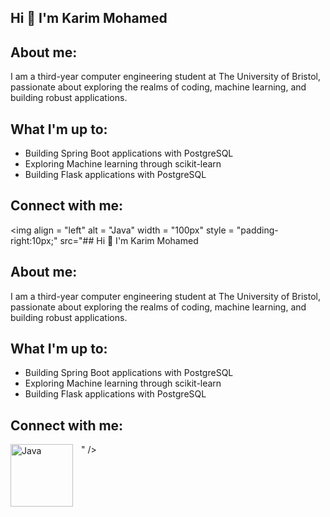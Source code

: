 ## Hi 👋 I'm Karim Mohamed

## About me:
I am a third-year computer engineering student at The University of Bristol, passionate about exploring the realms of coding, machine learning, and building robust applications.

## What I'm up to:
- Building Spring Boot applications with PostgreSQL
- Exploring Machine learning through scikit-learn
- Building Flask applications with PostgreSQL

## Connect with me:
<img align = "left" alt = "Java" width = "100px" style = "padding-right:10px;" src="## Hi 👋 I'm Karim Mohamed

## About me:
I am a third-year computer engineering student at The University of Bristol, passionate about exploring the realms of coding, machine learning, and building robust applications.

## What I'm up to:
- Building Spring Boot applications with PostgreSQL
- Exploring Machine learning through scikit-learn
- Building Flask applications with PostgreSQL

## Connect with me:
<img align = "left" alt = "Java" width = "100px" style = "padding-right:10px;" src="https://cdn.jsdelivr.net/gh/devicons/devicon@latest/icons/linkedin/linkedin-original-wordmark.svg" />

          





<!--
**Karim-Mohamed03/Karim-Mohamed03** is a ✨ _special_ ✨ repository because its `README.md` (this file) appears on your GitHub profile.

Here are some ideas to get you started:

- 🔭 I’m currently working on ...
- 🌱 I’m currently learning ...
- 👯 I’m looking to collaborate on ...
- 🤔 I’m looking for help with ...
- 💬 Ask me about ...
- 📫 How to reach me: ...
- 😄 Pronouns: ...
- ⚡ Fun fact: ...
-->" />
          





<!--
**Karim-Mohamed03/Karim-Mohamed03** is a ✨ _special_ ✨ repository because its `README.md` (this file) appears on your GitHub profile.

Here are some ideas to get you started:

- 🔭 I’m currently working on ...
- 🌱 I’m currently learning ...
- 👯 I’m looking to collaborate on ...
- 🤔 I’m looking for help with ...
- 💬 Ask me about ...
- 📫 How to reach me: ...
- 😄 Pronouns: ...
- ⚡ Fun fact: ...
-->
